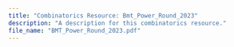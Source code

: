 ```yaml
---
title: "Combinatorics Resource: Bmt_Power_Round_2023"
description: "A description for this combinatorics resource."
file_name: "BMT_Power_Round_2023.pdf"
---
```

